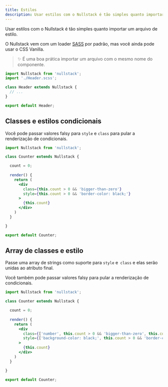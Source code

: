 ```yaml
---
title: Estilos
description: Usar estilos com o Nullstack é tão simples quanto importar um arquivo de estilo.
---
```


Usar estilos com o Nullstack é tão simples quanto importar um arquivo de estilo.

O Nullstack vem com um loader [SASS](https://sass-lang.com) por padrão, mas você ainda pode usar o CSS Vanilla.

> ✨ É uma boa prática importar um arquivo com o mesmo nome do componente.

```jsx
import Nullstack from 'nullstack';
import './Header.scss';

class Header extends Nullstack {
  // ...
}

export default Header;
```

## Classes e estilos condicionais

Você pode passar valores falsy para `style` e `class` para pular a renderização de condicionais.

```jsx
import Nullstack from 'nullstack';

class Counter extends Nullstack {

  count = 0;
  
  render() {
    return (
      <div 
        class={this.count > 0 && 'bigger-than-zero'}
        style={this.count > 0 && 'border-color: black;'}
      > 
        {this.count}
      </div>
    )
  }

}

export default Counter;
```

## Array de classes e estilo

Passe uma array de strings como suporte para `style` e` class` e elas serão unidas ao atributo final.

Você também pode passar valores falsy para pular a renderização de condicionais.

```jsx
import Nullstack from 'nullstack';

class Counter extends Nullstack {

  count = 0;
  
  render() {
    return (
      <div 
        class={['number', this.count > 0 && 'bigger-than-zero', this.count % 2 === 0 ? 'even' : 'odd' ]}
        style={['background-color: black;', this.count > 0 && 'border-color: black;', this.count % 2 === 0 ? 'color: blue;' : 'color: red;' ]}
      > 
        {this.count}
      </div>
    )
  }

}

export default Counter;
```